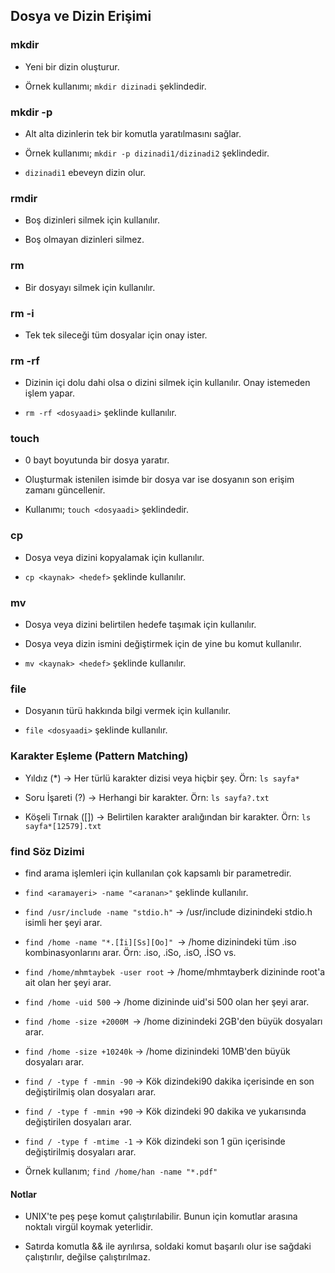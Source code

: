 ## Dosya ve Dizin Erişimi

### mkdir

- Yeni bir dizin oluşturur.

- Örnek kullanımı; `mkdir dizinadi` şeklindedir.



### mkdir -p

- Alt alta dizinlerin tek bir komutla yaratılmasını sağlar.

- Örnek kullanımı; `mkdir -p dizinadi1/dizinadi2` şeklindedir.

- `dizinadi1` ebeveyn dizin olur.



### rmdir

- Boş dizinleri silmek için kullanılır.

- Boş olmayan dizinleri silmez.



### rm

- Bir dosyayı silmek için kullanılır.



### rm -i

- Tek tek sileceği tüm dosyalar için onay ister.



### rm -rf

- Dizinin içi dolu dahi olsa o dizini silmek için kullanılır. Onay istemeden işlem yapar.

- `rm -rf <dosyaadi>` şeklinde kullanılır.



### touch

- 0 bayt boyutunda bir dosya yaratır.

- Oluşturmak istenilen isimde bir dosya var ise dosyanın son erişim zamanı güncellenir.

- Kullanımı; `touch <dosyaadi>` şeklindedir.



### cp

- Dosya veya dizini kopyalamak için kullanılır.

- `cp <kaynak> <hedef>` şeklinde kullanılır.



### mv

- Dosya veya dizini belirtilen hedefe taşımak için kullanılır.

- Dosya veya dizin ismini değiştirmek için de yine bu komut kullanılır.

- `mv <kaynak> <hedef>` şeklinde kullanılır.



### file

- Dosyanın türü hakkında bilgi vermek için kullanılır.

- `file <dosyaadi>` şeklinde kullanılır.



### Karakter Eşleme (Pattern Matching)

- Yıldız (*) -> Her türlü karakter dizisi veya hiçbir şey. Örn: `ls sayfa*`

- Soru İşareti (?) -> Herhangi bir karakter. Örn: `ls sayfa?.txt`

- Köşeli Tırnak ([]) -> Belirtilen karakter aralığından bir karakter. Örn: `ls sayfa*[12579].txt`



### find Söz Dizimi

- find arama işlemleri için kullanılan çok kapsamlı bir parametredir.

- `find <aramayeri> -name "<aranan>"` şeklinde kullanılır.

- `find /usr/include -name "stdio.h"` -> /usr/include dizinindeki stdio.h isimli her şeyi arar.

- `find /home -name "*.[İi][Ss][Oo]" `-> /home dizinindeki tüm .iso kombinasyonlarını arar. Örn: .iso, .iSo, .isO, .İSO vs.

- `find /home/mhmtaybek -user root` -> /home/mhmtayberk dizininde root'a ait olan her şeyi arar.

- `find /home -uid 500` -> /home dizininde uid'si 500 olan her şeyi arar.

- `find /home -size +2000M `-> /home dizinindeki 2GB'den büyük dosyaları arar.

- `find /home -size +10240k` -> /home dizinindeki 10MB'den büyük dosyaları arar.

- `find / -type f -mmin -90` -> Kök dizindeki90 dakika içerisinde en son değiştirilmiş olan dosyaları arar.

- `find / -type f -mmin +90` -> Kök dizindeki 90 dakika ve yukarısında değiştirilen dosyaları arar.

- `find / -type f -mtime -1` -> Kök dizindeki son 1 gün içerisinde değiştirilmiş dosyaları arar.

- Örnek kullanım; `find /home/han -name "*.pdf"`



#### Notlar

- UNIX'te peş peşe komut çalıştırılabilir. Bunun için komutlar arasına noktalı virgül koymak yeterlidir.

- Satırda komutla && ile ayrılırsa, soldaki komut başarılı olur ise sağdaki çalıştırılır, değilse çalıştırılmaz.

